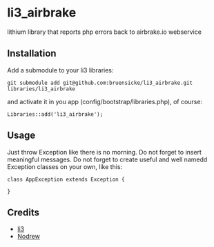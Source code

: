 # li3_airbrake

lithium library that reports php errors back to airbrake.io webservice

## Installation

Add a submodule to your li3 libraries:

	git submodule add git@github.com:bruensicke/li3_airbrake.git libraries/li3_airbrake

and activate it in you app (config/bootstrap/libraries.php), of course:

	Libraries::add('li3_airbrake');

## Usage

Just throw Exception like there is no morning. Do not forget to insert meaningful messages.
Do not forget to create useful and well namedd Exception classes on your own, like this:

	class AppException extends Exception {

	}

## Credits

* [li3](http://www.lithify.me)
* [Nodrew](https://github.com/nodrew/php-airbrake/)

